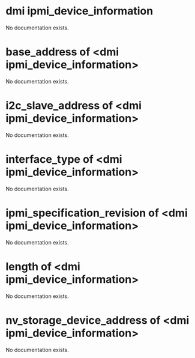 # dmi ipmi_device_information

No documentation exists.

# base_address of &lt;dmi ipmi_device_information&gt;

No documentation exists.

# i2c_slave_address of &lt;dmi ipmi_device_information&gt;

No documentation exists.

# interface_type of &lt;dmi ipmi_device_information&gt;

No documentation exists.

# ipmi_specification_revision of &lt;dmi ipmi_device_information&gt;

No documentation exists.

# length of &lt;dmi ipmi_device_information&gt;

No documentation exists.

# nv_storage_device_address of &lt;dmi ipmi_device_information&gt;

No documentation exists.
